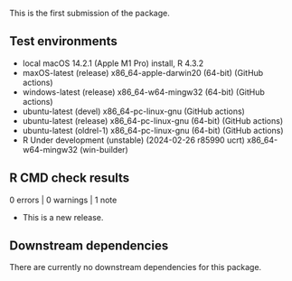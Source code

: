 This is the first submission of the package.

## Test environments

* local macOS 14.2.1 (Apple M1 Pro) install, R 4.3.2
* maxOS-latest (release) x86_64-apple-darwin20 (64-bit) (GitHub actions)
* windows-latest (release) x86_64-w64-mingw32 (64-bit) (GitHub actions)
* ubuntu-latest (devel) x86_64-pc-linux-gnu (GitHub actions)
* ubuntu-latest (release) x86_64-pc-linux-gnu (64-bit) (GitHub actions)
* ubuntu-latest (oldrel-1) x86_64-pc-linux-gnu (64-bit) (GitHub actions)
* R Under development (unstable) (2024-02-26 r85990 ucrt) x86_64-w64-mingw32 (win-builder)

## R CMD check results

0 errors | 0 warnings | 1 note

* This is a new release.

## Downstream dependencies

There are currently no downstream dependencies for this package.
